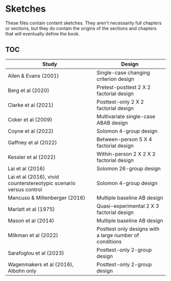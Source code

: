 # Sketches

These files contain content sketches. They aren't necessarily full chapters or sections, but they do contain the origins of the sections and chapters that will eventually define the book.

## TOC

| Study | Design | 
| - | - | 
| Allen & Evans (2001) | Single-case changing criterion design |
| Berg et al (2020) | Pretest-posttest 2 X 2 factorial design |
| Clarke et al (2021) | Posttest-only 2 X 2 factorial design |
| Coker et al (2009) | Multivariate single-case ABAB design |
| Coyne et al (2022) | Solomon 4-group design |
| Gaffney et al (2022) | Between-person 5 X 4 factorial design |
| Kessler et al (2022) | Within-person 2 X 2 X 2 factorial design |
| Lai et al (2016) | Solomon 26-group design |
| Lai et al (2016), vivid counterstereotypic scenario versus control | Solomon 4-group design |
| Mancuso & Miltenberger (2016) | Multiple baseline AB design |
| Marlatt et al (1975) | Quasi-experimental 2 X 3 factorial design |
| Mason et al (2014) | Multiple baseline AB design |
| Milkman et al (2022) | Posttest only designs with a large number of conditions |
| Sarafoglou et al (2023) | Posttest-only 2-group design |
| Wagenmakers et al (2016), Albohn only | Posttest-only 2-group design |




